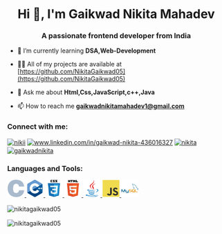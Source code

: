<h1 align="center">Hi 👋, I'm Gaikwad Nikita Mahadev</h1>
<h3 align="center">A passionate frontend developer from India</h3>

- 🌱 I’m currently learning **DSA,Web-Development**

- 👨‍💻 All of my projects are available at [https://github.com/NikitaGaikwad05](https://github.com/NikitaGaikwad05)

- 💬 Ask me about **Html,Css,JavaScript,c++,Java**

- 📫 How to reach me **gaikwadnikitamahadev1@gmail.com**

<h3 align="left">Connect with me:</h3>
<p align="left">
<a href="https://twitter.com/nikii" target="blank"><img align="center" src="https://raw.githubusercontent.com/rahuldkjain/github-profile-readme-generator/master/src/images/icons/Social/twitter.svg" alt="nikii" height="30" width="40" /></a>
<a href="https://linkedin.com/in/www.linkedin.com/in/gaikwad-nikita-436016327" target="blank"><img align="center" src="https://raw.githubusercontent.com/rahuldkjain/github-profile-readme-generator/master/src/images/icons/Social/linked-in-alt.svg" alt="www.linkedin.com/in/gaikwad-nikita-436016327" height="30" width="40" /></a>
<a href="https://fb.com/nikita" target="blank"><img align="center" src="https://raw.githubusercontent.com/rahuldkjain/github-profile-readme-generator/master/src/images/icons/Social/facebook.svg" alt="nikita" height="30" width="40" /></a>
<a href="https://www.leetcode.com/gaikwadnikita" target="blank"><img align="center" src="https://raw.githubusercontent.com/rahuldkjain/github-profile-readme-generator/master/src/images/icons/Social/leet-code.svg" alt="gaikwadnikita" height="30" width="40" /></a>
</p>

<h3 align="left">Languages and Tools:</h3>
<p align="left"> <a href="https://www.cprogramming.com/" target="_blank" rel="noreferrer"> <img src="https://raw.githubusercontent.com/devicons/devicon/master/icons/c/c-original.svg" alt="c" width="40" height="40"/> </a> <a href="https://www.w3schools.com/cpp/" target="_blank" rel="noreferrer"> <img src="https://raw.githubusercontent.com/devicons/devicon/master/icons/cplusplus/cplusplus-original.svg" alt="cplusplus" width="40" height="40"/> </a> <a href="https://www.w3schools.com/css/" target="_blank" rel="noreferrer"> <img src="https://raw.githubusercontent.com/devicons/devicon/master/icons/css3/css3-original-wordmark.svg" alt="css3" width="40" height="40"/> </a> <a href="https://www.w3.org/html/" target="_blank" rel="noreferrer"> <img src="https://raw.githubusercontent.com/devicons/devicon/master/icons/html5/html5-original-wordmark.svg" alt="html5" width="40" height="40"/> </a> <a href="https://www.java.com" target="_blank" rel="noreferrer"> <img src="https://raw.githubusercontent.com/devicons/devicon/master/icons/java/java-original.svg" alt="java" width="40" height="40"/> </a> <a href="https://developer.mozilla.org/en-US/docs/Web/JavaScript" target="_blank" rel="noreferrer"> <img src="https://raw.githubusercontent.com/devicons/devicon/master/icons/javascript/javascript-original.svg" alt="javascript" width="40" height="40"/> </a> <a href="https://www.mysql.com/" target="_blank" rel="noreferrer"> <img src="https://raw.githubusercontent.com/devicons/devicon/master/icons/mysql/mysql-original-wordmark.svg" alt="mysql" width="40" height="40"/> </a> </p>

<p><img align="center" src="https://github-readme-stats.vercel.app/api/top-langs?username=nikitagaikwad05&show_icons=true&locale=en&layout=compact" alt="nikitagaikwad05" /></p>




<p><img align="center" src="https://github-readme-streak-stats.herokuapp.com/?user=nikitagaikwad05&" alt="nikitagaikwad05" /></p>

